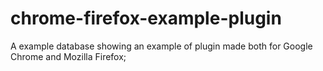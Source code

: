 # chrome-firefox-example-plugin
A example database showing an example of plugin made both for Google Chrome and Mozilla Firefox;
